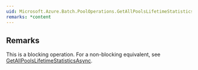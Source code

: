 ```yaml
---  
uid: Microsoft.Azure.Batch.PoolOperations.GetAllPoolsLifetimeStatistics(System.Collections.Generic.IEnumerable{Microsoft.Azure.Batch.BatchClientBehavior})  
remarks: *content  
---  
```

  
## Remarks  
 This is a blocking operation. For a non-blocking equivalent, see [GetAllPoolsLifetimeStatisticsAsync](assetId:///M:Microsoft.Azure.Batch.PoolOperations.GetAllPoolsLifetimeStatisticsAsync(System.Collections.Generic.IEnumerable{Microsoft.Azure.Batch.BatchClientBehavior},System.Threading.CancellationToken)?qualifyHint=False&autoUpgrade=True).